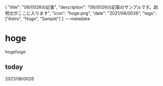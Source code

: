 {
  "title": "08/0026の記事",
  "description": "08/0026の記事のサンプルです。説明文がここに入ります",
  "icon": "hoge.png",
  "date": "2021/08/0026",
  "tags": ["Astro", "Hugo", "Sample"]
}
---metadata

# hoge
hogehoge

## today
2021/08/0026